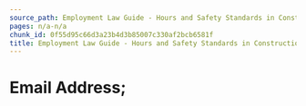 ```yaml
---
source_path: Employment Law Guide - Hours and Safety Standards in Construction Contracts.md
pages: n/a-n/a
chunk_id: 0f55d95c66d3a23b4d3b85007c330af2bcb6581f
title: Employment Law Guide - Hours and Safety Standards in Construction Contracts
---
```

# Email Address;

